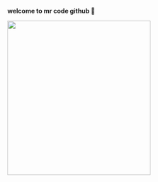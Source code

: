 <b> welcome to mr code github 👋</b>


<img style="width: 80%; height: 350px; " src="https://user-images.githubusercontent.com/111518636/189497902-30b78ed0-5df6-4a4a-8bc4-f91b35cd8626.gif" />
